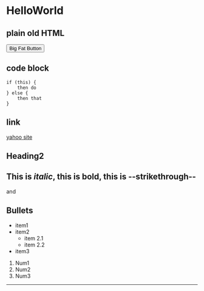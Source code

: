 # HelloWorld

## plain old HTML
<button class="button-save large">Big Fat Button</button>

## code block
    if (this) {
        then do
    } else {
        then that
    }

## link
[yahoo site](https://yahoo.com)

## Heading2
This is *italic*, this is **bold**, this is --strikethrough--
---
and

## Bullets
* item1
* item2
    * item 2.1
    * item 2.2
* item3

1. Num1
1. Num2
2. Num3

---
